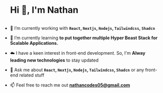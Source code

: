 <!--h1 without bottom border-->
<div id="user-content-toc">
  <ul>
    <summary><h1 style="display: inline-block">Hi 👋, I'm Nathan</h1></summary>
  </ul>
</div>


<!--Intro start-->
- 🔭 I’m currently working with **`React`, `Nextjs`, `Nodejs`, `Tailwindcss`, `Shadcn`**

- 🌱 I’m currently learning **to put together multiple Hyper Beast Stack for Scalable Applications.**

- ☁️ I have a keen interest in front-end development. So, I'm **Alway leading new technologies** to stay updated

- 💬 Ask me about **`React`, `Nextjs`, `Nodejs`, `Tailwindcss`, `Shadcn`** or any front-end related stuff 

- 📫 Feel free to reach me out **nathancodes05@gmail.com**
<!--Intro end-->


<!--profile visit count-->
<div style="display: flex; gap: 10px;">
  
<!-- [![wakatime](https://wakatime.com/badge/user/1910b482-4008-4b50-afc5-aa78fcabcbfd.svg)](https://wakatime.com/@1910b482-4008-4b50-afc5-aa78fcabcbfd) -->
 
</div>

